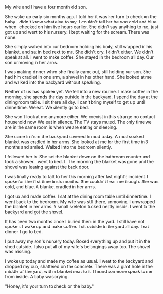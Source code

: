 My wife and I have a four month old son.

She woke up early six months ago. I told her it was her turn to check on the baby. I didn't know what else to say. I couldn't tell her he was cold and blue when I checked on him five hours earlier. She didn't say anything to me, just got up and went to his nursery. I kept waiting for the scream. There was none. 

She simply walked into our bedroom holding his body, still wrapped in his blanket, and sat in bed next to me. She didn't cry. I didn't either. We didn't speak at all. I went to make coffee. She stayed in the bedroom all day. Our son unmoving in her arms.

I was making dinner when she finally came out, still holding our son. She had him cradled in one arm, a shovel in her other hand. She looked at me and walked into the backyard without speaking. 

Neither of us has spoken yet. We fell into a new routine. I make coffee in the morning, she spends the day outside in the backyard. I spend the day at the dining room table. I sit there all day. I can't bring myself to get up until dinnertime. We eat. We silently go to bed. 

She won't look at me anymore either. We coexist in this strange no contact household now. We eat in silence. The TV stays muted. The only time we are in the same room is when we are eating or sleeping. 

She came in from the backyard covered in mud today. A mud soaked blanket was cradled in her arms. She looked at me for the first time in 3 months and smiled. Walked into the bedroom silently. 

I followed her in. She set the blanket down on the bathroom counter and took a shower. I went to bed. I. The morning the blanket was gone and the shovel was leaning against the back door. 

I was finally ready to talk to her this morning after last night's incident. I spoke for the first time in six months. She couldn't hear me though. She was cold, and blue. A blanket cradled in her arms.

I got up and made coffee. I sat at the dining room table until dinnertime. I went back to the bedroom. My wife was still there, unmoving. I unwrapped the blanket in her arms. A small skeleton tucked neatly inside. I went to the backyard and got the shovel. 

It has been two months since I buried them in the yard. I still have not spoken. I wake up and make coffee. I sit outside in the yard all day. I eat dinner. I go to bed. 

I put away my son's nursery today. Boxed everything up and put it in the shed outside. I also put all of my wife's belongings away too. The shovel was missing. 

I woke up today and made my coffee as usual. I went to the backyard and dropped my cup, shattered on the concrete. There was a giant hole in the middle of the yard, with a blanket next to it. I heard someone speak to me from inside. A baby was crying.

"Honey, it's your turn to check on the baby."